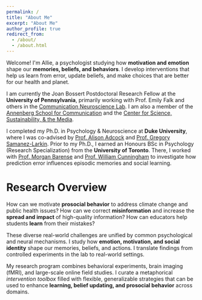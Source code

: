 ```yaml
---
permalink: /
title: "About Me"
excerpt: "About Me"
author_profile: true
redirect_from: 
  - /about/
  - /about.html
---
```

Welcome! I'm Allie, a psychologist studying how **motivation and emotion** shape our **memories, beliefs, and behaviors**. I develop interventions that help us learn from error, update beliefs, and make choices that are better for our health and planet.

I am currently the Joan Bossert Postdoctoral Research Fellow at the **University of Pennsylvania**, primarily working with Prof. Emily Falk and others in the <a href="https://www.asc.upenn.edu/research/centers/communication-neuroscience-lab">Communication Neuroscience Lab</a>. I am also a member of the <a href="https://www.asc.upenn.edu/">Annenberg School for Communication</a> and the <a href="https://web.sas.upenn.edu/pcssm/">Center for Science, Sustainability, & the Media</a>.

I completed my Ph.D. in Psychology & Neuroscience at **Duke University**, where I was co-advised by <a href="https://www.adcocklab.org/">Prof. Alison Adcock</a> and <a href="https://www.mcablab.science/">Prof. Gregory Samanez-Larkin</a>. Prior to my Ph.D., I earned an Honours BSc in Psychology (Research Specialization) from the **University of Toronto**. There, I worked with <a href="https://barense.psych.utoronto.ca/">Prof. Morgan Barense</a> and <a href="https://socialcognitivescience.ca/">Prof. William Cunningham</a> to investigate how prediction error influences episodic memories and social learning. 



Research Overview
======
How can we motivate **prosocial behavior** to address climate change and public health issues? How can we correct **misinformation** and increase the **spread and impact** of high-quality information? How can educators help students **learn** from their mistakes?

These diverse real-world challenges are unified by common psychological and neural mechanisms. I study how **emotion, motivation, and social identity** shape our memories, beliefs, and actions. I translate findings from controlled experiments in the lab to real-world settings. 

My research program combines behavioral experiments, brain imaging (fMRI), and large-scale online field studies. I curate a metaphorical *intervention toolbox* filled with flexible, generalizable strategies that can be used to enhance **learning, belief updating, and prosocial behavior** across domains. 
